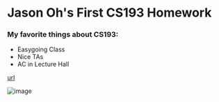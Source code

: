 # Jason Oh's First CS193 Homework

### My favorite things about CS193:
- Easygoing Class
- Nice TAs
- AC in Lecture Hall

[url](https://youtu.be/dQw4w9WgXcQ?si=v24-NA11ycX_SLMO)

![image](https://media.wired.com/photos/5f87340d114b38fa1f8339f9/master/w_1600%2Cc_limit/Ideas_Surprised_Pikachu_HD.jpg)
